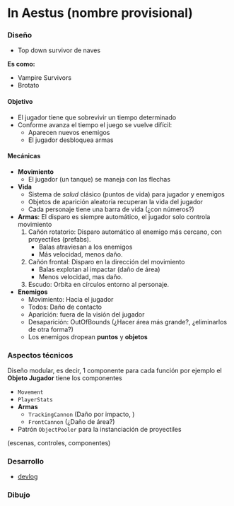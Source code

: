 # In Aestus (nombre provisional)

### Diseño

- Top down survivor de naves

**Es como:** 
- Vampire Survivors 
- Brotato

#### Objetivo

- El jugador tiene que sobrevivir un tiempo determinado  
- Conforme avanza el tiempo el juego se vuelve difícil:    
    - Aparecen nuevos enemigos
    - El jugador desbloquea armas

#### Mecánicas

- **Movimiento**
    - El jugador (un tanque) se maneja con las flechas
- **Vida**
    - Sistema de *salud* clásico (puntos de vida) para jugador y enemigos
    - Objetos de aparición aleatoria recuperan la vida del jugador
    - Cada personaje tiene una barra de vida (¿con números?)
- **Armas**: El disparo es siempre automático, el jugador solo controla movimiento
    1. Cañón rotatorio: Disparo automático al enemigo más cercano, con proyectiles (prefabs).
        - Balas atraviesan a los enemigos
        - Más velocidad, menos daño.
    2. Cañón frontal: Disparo en la dirección del movimiento
        - Balas explotan al impactar (daño de área)
        - Menos velocidad, mas daño.
    3. Escudo: Orbita en círculos entorno al personaje.
- **Enemigos**
    - Movimiento: Hacia el jugador
    - Todos: Daño de contacto
    - Aparición: fuera de la visión del jugador
    - Desaparición: OutOfBounds (¿Hacer área más grande?, ¿eliminarlos de otra forma?)
    - Los enemigos dropean **puntos** y **objetos**


### Aspectos técnicos

Diseño modular, es decir, 1 componente para cada función por ejemplo el **Objeto Jugador** tiene los componentes
- `Movement`
- `PlayerStats`
- **Armas**
    - `TrackingCannon` (Daño por impacto, )
    - `FrontCannon` (¿Daño de área?)
- Patrón `ObjectPooler` para la instanciación de proyectiles

(escenas, controles, componentes)

### Desarrollo

- [devlog](./devlog/devlog.md)

### Dibujo

